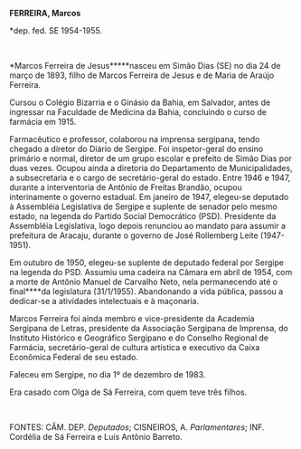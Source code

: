 **FERREIRA, Marcos**

\*dep. fed. SE 1954-1955.

 

*Marcos Ferreira de Jesus*****nasceu em Simão Dias (SE) no dia 24 de
março de 1893, filho de Marcos Ferreira de Jesus e de Maria de Araújo
Ferreira.

Cursou o Colégio Bizarria e o Ginásio da Bahia, em Salvador, antes de
ingressar na Faculdade de Medicina da Bahia, concluindo o curso de
farmácia em 1915.

Farmacêutico e professor, colaborou na imprensa sergipana, tendo chegado
a diretor do Diário de Sergipe. Foi inspetor-geral do ensino primário e
normal, diretor de um grupo escolar e prefeito de Simão Dias por duas
vezes. Ocupou ainda a diretoria do Departamento de Municipalidades, a
subsecretaria e o cargo de secretário-geral do estado. Entre 1946 e
1947, durante a interventoria de Antônio de Freitas Brandão, ocupou
interinamente o governo estadual. Em janeiro de 1947, elegeu-se deputado
à Assembléia Legislativa de Sergipe e suplente de senador pelo mesmo
estado, na legenda do Partido Social Democrático (PSD). Presidente da
Assembléia Legislativa, logo depois renunciou ao mandato para assumir a
prefeitura de Aracaju, durante o governo de José Rollemberg Leite
(1947-1951).

Em outubro de 1950, elegeu-se suplente de deputado federal por Sergipe
na legenda do PSD. Assumiu uma cadeira na Câmara em abril de 1954, com a
morte de Antônio Manuel de Carvalho Neto, nela permanecendo até o
final****da legislatura (31/1/1955). Abandonando a vida pública, passou
a dedicar-se a atividades intelectuais e à maçonaria.

Marcos Ferreira foi ainda membro e vice-presidente da Academia Sergipana
de Letras, presidente da Associação Sergipana de Imprensa, do Instituto
Histórico e Geográfico Sergipano e do Conselho Regional de Farmácia,
secretário-geral de cultura artística e executivo da Caixa Econômica
Federal de seu estado.

Faleceu em Sergipe, no dia 1º de dezembro de 1983.

Era casado com Olga de Sá Ferreira, com quem teve três filhos.

 

FONTES: CÂM. DEP. *Deputados*; CISNEIROS, A. *Parlamentares*; INF.
Cordélia de Sá Ferreira e Luís Antônio Barreto.

 
